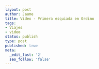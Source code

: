 ```yaml
---
layout: post
author: Jaume
title: Video - Primera esquiada en Ordino
tags:
- Viajes
- video
status: publish
type: post
published: true
meta:
  _edit_last: '2'
  seo_follow: 'false'
---
```

<object type="application/x-shockwave-flash" width="500" height="377" data="http://vimeo.com/moogaloop.swf?clip_id=3799956&amp;server=vimeo.com&amp;fullscreen=1&amp;show_title=1&amp;show_byline=0&amp;show_portrait=0&amp;color=679AF1">	<param name="quality" value="best" />	<param name="allowfullscreen" value="true" />	<param name="scale" value="showAll" />	<param name="movie" value="http://vimeo.com/moogaloop.swf?clip_id=3799956&amp;server=vimeo.com&amp;fullscreen=1&amp;show_title=1&amp;show_byline=0&amp;show_portrait=0&amp;color=679AF1" /></object>
